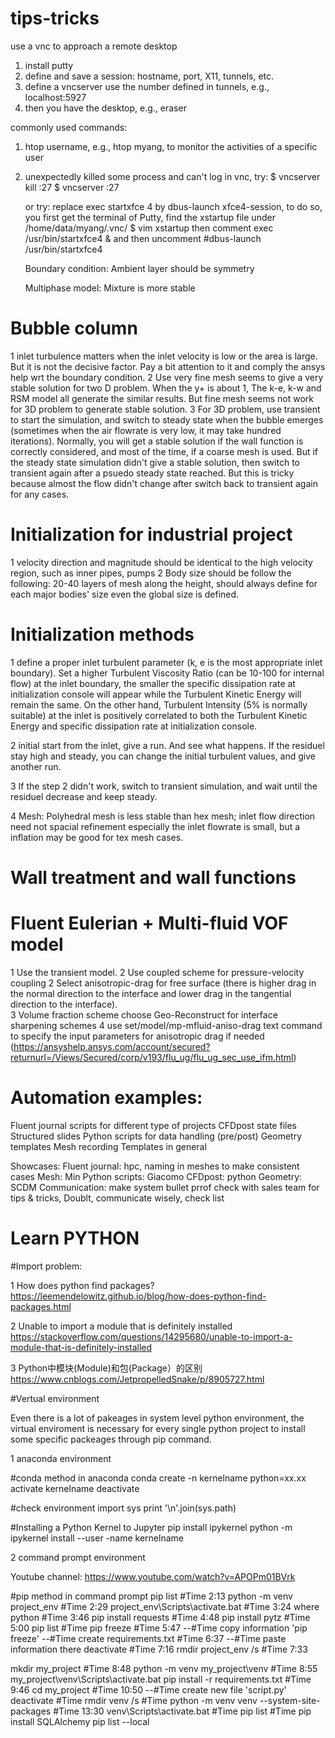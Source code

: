 # tips-tricks
use a vnc to approach a remote desktop
1. install putty
2. define and save a session: hostname, port, X11, tunnels, etc.
3. define a vncserver use the number defined in tunnels, e.g., localhost:5927
4. then you have the desktop, e.g., eraser

commonly used commands:
1. htop username, e.g., htop myang, to monitor the activities of a specific user
2. unexpectedly killed some process and can't log in vnc, try:
    $ vncserver kill :27
    $ vncserver :27
    
    or try:
    replace exec startxfce 4 by dbus-launch xfce4-session, to do so, you first get the terminal of Putty, find the xstartup file under /home/data/myang/.vnc/
    $ vim xstartup
    then comment exec /usr/bin/startxfce4 &
    and then
    uncomment #dbus-launch /usr/bin/startxfce4
    
    Boundary condition:
    Ambient layer should be symmetry
    
    Multiphase model:
    Mixture is more stable
    
# Bubble column
1 inlet turbulence matters when the inlet velocity is low or the area is large. But it is not the decisive factor. Pay a bit attention to it and comply the ansys help wrt the boundary condition.
2 Use very fine mesh seems to give a very stable solution for two D problem. When the y+ is about 1, The k-e, k-w and RSM model all generate the similar results. But fine mesh seems not work for 3D problem to generate stable solution.
3 For 3D problem, use transient to start the simulation, and switch to steady state when the bubble emerges (sometimes when the air flowrate is very low, it may take hundred iterations). Normally, you will get a stable solution if the wall function is correctly considered, and most of the time, if a coarse mesh is used. But if the steady state simulation didn't give a stable solution, then switch to transient again after a psuedo steady state reached. But this is tricky because almost the flow didn't change after switch back to transient again for any cases.
    
# Initialization for industrial project
1 velocity direction and magnitude should be identical to the high velocity region, such as inner pipes, pumps
2 Body size should be follow the following: 20-40 layers of mesh along the height, should always define for each major bodies' size even the global size is defined.

# Initialization methods
1 define a proper inlet turbulent parameter (k, e is the most appropriate inlet boundary). Set a higher Turbulent Viscosity Ratio (can be 10-100 for internal flow) at the inlet boundary, the smaller the specific dissipation rate at initialization console will appear while the Turbulent Kinetic Energy will remain the same. On the other hand, Turbulent Intensity (5% is normally suitable) at the inlet is positively correlated to both the Turbulent Kinetic Energy and specific dissipation rate at initialization console.  

2 initial start from the inlet, give a run. And see what happens. If the residuel stay high and steady, you can change the initial turbulent values, and give another run.

3 If the step 2 didn't work, switch to transient simulation, and wait until the residuel decrease and keep steady.

4 Mesh: Polyhedral mesh is less stable than hex mesh; inlet flow direction need not spacial refinement especially the inlet flowrate is small, but a inflation may be good for tex mesh cases.

# Wall treatment and wall functions



# Fluent Eulerian + Multi-fluid VOF model
1 Use the transient model.
2 Use coupled scheme for pressure-velocity coupling
2 Select anisotropic-drag for free surface (there is higher drag in the normal direction to the interface and lower drag in the tangential direction to the interface).  
3 Volume fraction scheme choose Geo-Reconstruct for interface sharpening schemes
4 use set/model/mp-mfluid-aniso-drag text command to specify the input parameters for anisotropic drag if needed (https://ansyshelp.ansys.com/account/secured?returnurl=/Views/Secured/corp/v193/flu_ug/flu_ug_sec_use_ifm.html)

# Automation examples:
Fluent journal scripts for different type of projects
CFDpost state files
Structured slides
Python scripts for data handling (pre/post)
Geometry templates
Mesh recording
Templates in general 

Showcases:
Fluent journal: hpc, naming in meshes to make consistent cases
Mesh: Min 
Python scripts: Giacomo
CFDpost: python
Geometry: SCDM
Communication: make system bullet prrof check with sales team for tips & tricks, Doublt, communicate wisely, check list

# Learn PYTHON
#Import problem:

1 How does python find packages? https://leemendelowitz.github.io/blog/how-does-python-find-packages.html

2 Unable to import a module that is definitely installed https://stackoverflow.com/questions/14295680/unable-to-import-a-module-that-is-definitely-installed

3 Python中模块(Module)和包(Package）的区别 https://www.cnblogs.com/JetpropelledSnake/p/8905727.html

#Vertual environment

Even there is a lot of pakeages in system level python environment, the virtual enviroment is necessary for every single python project to install some specific packeages through pip command. 

1 anaconda environment

#conda method in anaconda
conda create -n kernelname python=xx.xx
activate kernelname
deactivate

#check environment
import sys
print '\n'.join(sys.path)

#Installing a Python Kernel to Jupyter
pip install ipykernel
python -m ipykernel install --user -name kernelname


2 command prompt environment

Youtube channel: https://www.youtube.com/watch?v=APOPm01BVrk

#pip method in command prompt
pip list #Time 2:13
python -m venv project_env #Time 2:29
project_env\Scripts\activate.bat #Time 3:24
where python #Time 3:46
pip install requests #Time 4:48
pip install pytz #Time 5:00
pip list #Time 
pip freeze #Time 5:47
 --#Time copy information 'pip freeze'
 --#Time create requirements.txt #Time 6:37
 --#Time paste information there
deactivate #Time 7:16
rmdir project_env /s #Time 7:33

mkdir my_project #Time 8:48
python -m venv my_project\venv #Time 8:55
my_project\venv\Scripts\activate.bat
pip install -r requirements.txt #Time 9:46
cd my_project #Time 10:50
 --#Time create new file 'script.py'
deactivate #Time 
rmdir venv /s #Time
python -m venv venv --system-site-packages #Time 13:30
venv\Scripts\activate.bat #Time 
pip list #Time
pip install SQLAlchemy
pip list --local


